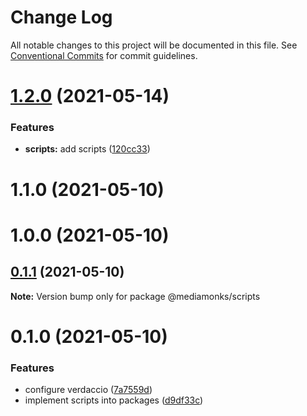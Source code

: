 # Change Log

All notable changes to this project will be documented in this file.
See [Conventional Commits](https://conventionalcommits.org) for commit guidelines.

# [1.2.0](https://github.com/ardakkk/monorepo-mediamonks/compare/@mediamonks/scripts@0.1.1...@mediamonks/scripts@1.2.0) (2021-05-14)


### Features

* **scripts:** add scripts ([120cc33](https://github.com/ardakkk/monorepo-mediamonks/commit/120cc3339c7744186452a674c292f33e256db52a))



# 1.1.0 (2021-05-10)



# 1.0.0 (2021-05-10)





## [0.1.1](https://github.com/ardakkk/monorepo-mediamonks/compare/@mediamonks/scripts@0.1.0...@mediamonks/scripts@0.1.1) (2021-05-10)

**Note:** Version bump only for package @mediamonks/scripts





# 0.1.0 (2021-05-10)


### Features

* configure verdaccio ([7a7559d](https://github.com/ardakkk/monorepo-mediamonks/commit/7a7559dd4310cf405412ad8c315d007e6195af29))
* implement scripts into packages ([d9df33c](https://github.com/ardakkk/monorepo-mediamonks/commit/d9df33cd6ad8434fa246172ac54c2dfe3e5492ab))
